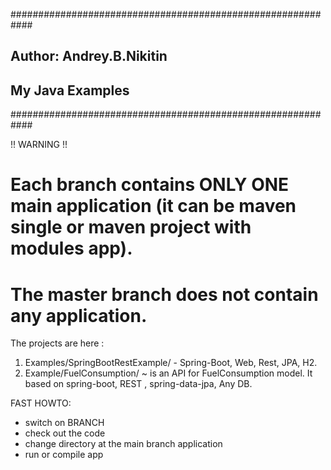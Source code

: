 ############################################################
## Author:  Andrey.B.Nikitin
## My Java Examples 
############################################################

!! WARNING !! 
# Each branch contains ONLY ONE main application (it can be maven single or maven project with modules app).
# The master branch does not contain any application.

The projects are here : 
1) Examples/SpringBootRestExample/ - Spring-Boot, Web, Rest, JPA, H2.
2) Example/FuelConsumption/ ~ is an API for FuelConsumption model. It based on spring-boot, REST , spring-data-jpa, Any DB.

FAST HOWTO:
- switch on BRANCH
- check out the code
- change directory at the main branch application 
- run or compile app
